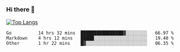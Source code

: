 ### Hi there 👋

<!--
**3Xpl0it3r/3Xpl0it3r** is a ✨ _special_ ✨ repository because its `README.md` (this file) appears on your GitHub profile.

Here are some ideas to get you started:

- 🔭 I’m currently working on ...
- 🌱 I’m currently learning ...
- 👯 I’m looking to collaborate on ...
- 🤔 I’m looking for help with ...
- 💬 Ask me about ...
- 📫 How to reach me: ...
- 😄 Pronouns: ...
- ⚡ Fun fact: ...
-->


[![Top Langs](https://github-readme-stats.vercel.app/api/top-langs/?username=3Xpl0it3r&layout=compact)](https://github.com/3Xpl0it3r/3Xpl0it3r)

<!--START_SECTION:waka-->

```text
Go          14 hrs 32 mins  ████████████████▓░░░░░░░░   66.97 %
Markdown    4 hrs 12 mins   █████░░░░░░░░░░░░░░░░░░░░   19.40 %
Other       1 hr 22 mins    █▓░░░░░░░░░░░░░░░░░░░░░░░   06.35 %
```

<!--END_SECTION:waka-->
